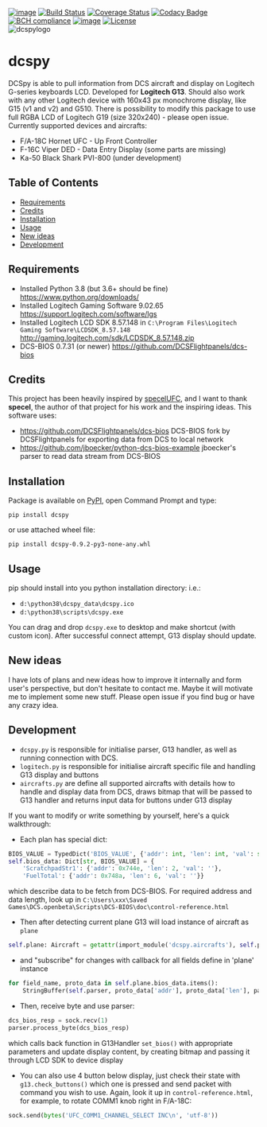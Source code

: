 [![image](https://img.shields.io/badge/pypi-v0.9.2-blue.svg)](https://pypi.org/project/dcspy/)
[![Build Status](https://travis-ci.org/emcek/dcspy.svg?branch=master)](https://travis-ci.org/emcek/dcspy)
[![Coverage Status](https://coveralls.io/repos/github/emcek/dcspy/badge.svg?branch=master)](https://coveralls.io/github/emcek/dcspy?branch=master)
[![Codacy Badge](https://api.codacy.com/project/badge/Grade/5270a4fc2ba24261a3bfa7361150e8ff)](https://www.codacy.com/manual/mplichta/dcspy?utm_source=github.com&amp;utm_medium=referral&amp;utm_content=emcek/dcspy&amp;utm_campaign=Badge_Grade)
[![BCH compliance](https://bettercodehub.com/edge/badge/emcek/dcspy?branch=master)](https://bettercodehub.com/)
[![image](https://img.shields.io/badge/python-3.6%20%7C%203.7%20%7C%203.8-blue.svg)](https://github.com/emcek/dcspy)
[![License](https://img.shields.io/badge/Licence-MIT-blue.svg)](./LICENSE.md)  
![dcspylogo](https://i.imgur.com/eqqrPB8.jpg)  
# dcspy
DCSpy is able to pull information from DCS aircraft and display on Logitech G-series keyboards LCD. Developed for **Logitech G13**.
Should also work with any other Logitech device with 160x43 px monochrome display, like G15 (v1 and v2) and G510. 
There is possibility to modify this package to use full RGBA LCD of Logitech G19 (size 320x240) - please open issue.  
Currently supported devices and aircrafts:
* F/A-18C Hornet UFC - Up Front Controller
* F-16C Viper DED - Data Entry Display (some parts are missing)
* Ka-50 Black Shark PVI-800 (under development)

## Table of Contents
* [Requirements](#requirements)
* [Credits](#credits)
* [Installation](#installation)
* [Usage](#usage)
* [New ideas](#new-ideas)
* [Development](#development)

## Requirements
* Installed Python 3.8 (but 3.6+ should be fine) <https://www.python.org/downloads/>
* Installed Logitech Gaming Software 9.02.65 <https://support.logitech.com/software/lgs>
* Installed Logitech LCD SDK 8.57.148 in `C:\Program Files\Logitech Gaming Software\LCDSDK_8.57.148` <http://gaming.logitech.com/sdk/LCDSDK_8.57.148.zip>
* DCS-BIOS 0.7.31 (or newer) <https://github.com/DCSFlightpanels/dcs-bios>

## Credits
This project has been heavily inspired by [specelUFC](https://github.com/specel/specelUFC), and I want to thank **specel**, the author of that project for his work and the inspiring ideas. This software uses:
* <https://github.com/DCSFlightpanels/dcs-bios> DCS-BIOS fork by DCSFlightpanels for exporting data from DCS to local network
* <https://github.com/jboecker/python-dcs-bios-example> jboecker's parser to read data stream from DCS-BIOS

## Installation
Package is available on [PyPI](https://pypi.org/project/dcspy/), open Command Prompt and type:
```shell script
pip install dcspy
```
or use attached wheel file:
```shell script
pip install dcspy-0.9.2-py3-none-any.whl
```

## Usage
pip should install into you python installation directory: i.e.:
* `d:\python38\dcspy_data\dcspy.ico`
* `d:\python38\scripts\dcspy.exe`

You can drag and drop `dcspy.exe` to desktop and make shortcut (with custom icon).
After successful connect attempt, G13 display should update. 

## New ideas
I have lots of plans and new ideas how to improve it internally and form user's perspective, but don't hesitate to contact me. Maybe it will motivate me to implement some new stuff. Please open issue if you find bug or have any crazy idea. 

## Development
* `dcspy.py` is responsible for initialise parser, G13 handler, as well as running connection with DCS.
* `logitech.py` is responsible for initialise aircraft specific file and handling G13 display and buttons
* `aircrafts.py` are define all supported aircrafts with details how to handle and display data from DCS, draws bitmap that will be passed to G13 handler and returns input data for buttons under G13 display

If you want to modify or write something by yourself, here's a quick walkthrough:
* Each plan has special dict:
```python
BIOS_VALUE = TypedDict('BIOS_VALUE', {'addr': int, 'len': int, 'val': str})
self.bios_data: Dict[str, BIOS_VALUE] = {
    'ScratchpadStr1': {'addr': 0x744e, 'len': 2, 'val': ''},
    'FuelTotal': {'addr': 0x748a, 'len': 6, 'val': ''}}
```
which describe data to be fetch from DCS-BIOS. For required address and data length, look up in `C:\Users\xxx\Saved Games\DCS.openbeta\Scripts\DCS-BIOS\doc\control-reference.html`
* Then after detecting current plane G13 will load instance of aircraft as `plane`
```python
self.plane: Aircraft = getattr(import_module('dcspy.aircrafts'), self.plane_name)(self.g13_lcd.width, self.g13_lcd.height)
```
* and "subscribe" for changes with callback for all fields define in 'plane' instance
```python
for field_name, proto_data in self.plane.bios_data.items():
    StringBuffer(self.parser, proto_data['addr'], proto_data['len'], partial(self.plane.set_bios, field_name))
```
* Then, receive byte and use parser:
```python
dcs_bios_resp = sock.recv(1)
parser.process_byte(dcs_bios_resp)
```
which calls back function in G13Handler `set_bios()` with appropriate parameters and update display content, by creating bitmap and passing it through LCD SDK to device display

* You can also use 4 button below display, just check their state with `g13.check_buttons()` which one is pressed and send packet with command you wish to use. Again, look it up in `control-reference.html`, for example, to rotate COMM1 knob right in F/A-18C:
```python
sock.send(bytes('UFC_COMM1_CHANNEL_SELECT INC\n', 'utf-8'))
```
